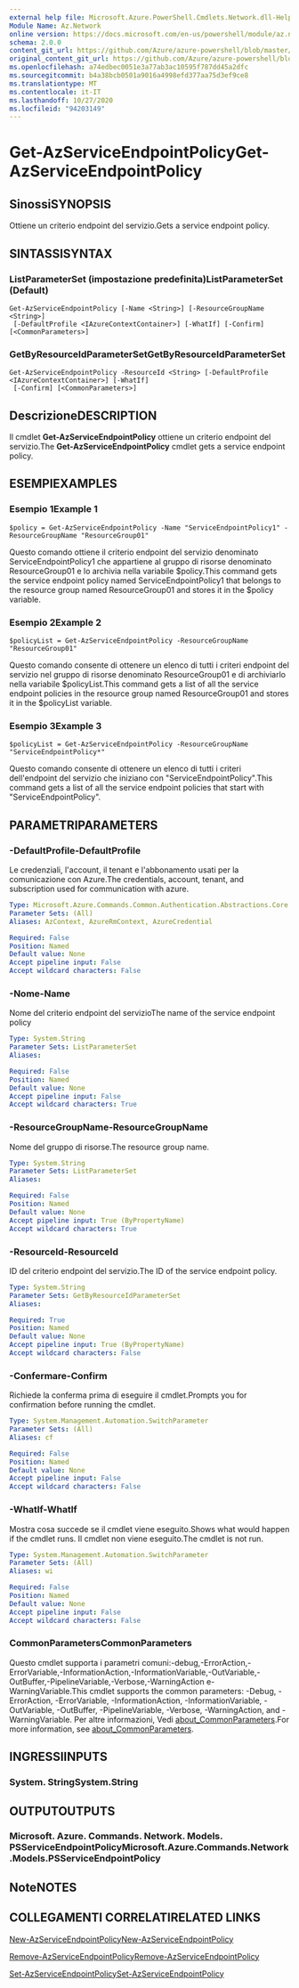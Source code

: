 ```yaml
---
external help file: Microsoft.Azure.PowerShell.Cmdlets.Network.dll-Help.xml
Module Name: Az.Network
online version: https://docs.microsoft.com/en-us/powershell/module/az.network/get-azserviceendpointpolicy
schema: 2.0.0
content_git_url: https://github.com/Azure/azure-powershell/blob/master/src/Network/Network/help/Get-AzServiceEndpointPolicy.md
original_content_git_url: https://github.com/Azure/azure-powershell/blob/master/src/Network/Network/help/Get-AzServiceEndpointPolicy.md
ms.openlocfilehash: a74edbec0051e3a77ab3ac10595f787dd45a2dfc
ms.sourcegitcommit: b4a38bcb0501a9016a4998efd377aa75d3ef9ce8
ms.translationtype: MT
ms.contentlocale: it-IT
ms.lasthandoff: 10/27/2020
ms.locfileid: "94203149"
---
```

# <span data-ttu-id="307a9-101">Get-AzServiceEndpointPolicy</span><span class="sxs-lookup"><span data-stu-id="307a9-101">Get-AzServiceEndpointPolicy</span></span>

## <span data-ttu-id="307a9-102">Sinossi</span><span class="sxs-lookup"><span data-stu-id="307a9-102">SYNOPSIS</span></span>
<span data-ttu-id="307a9-103">Ottiene un criterio endpoint del servizio.</span><span class="sxs-lookup"><span data-stu-id="307a9-103">Gets a service endpoint policy.</span></span>

## <span data-ttu-id="307a9-104">SINTASSI</span><span class="sxs-lookup"><span data-stu-id="307a9-104">SYNTAX</span></span>

### <span data-ttu-id="307a9-105">ListParameterSet (impostazione predefinita)</span><span class="sxs-lookup"><span data-stu-id="307a9-105">ListParameterSet (Default)</span></span>
```
Get-AzServiceEndpointPolicy [-Name <String>] [-ResourceGroupName <String>]
 [-DefaultProfile <IAzureContextContainer>] [-WhatIf] [-Confirm] [<CommonParameters>]
```

### <span data-ttu-id="307a9-106">GetByResourceIdParameterSet</span><span class="sxs-lookup"><span data-stu-id="307a9-106">GetByResourceIdParameterSet</span></span>
```
Get-AzServiceEndpointPolicy -ResourceId <String> [-DefaultProfile <IAzureContextContainer>] [-WhatIf]
 [-Confirm] [<CommonParameters>]
```

## <span data-ttu-id="307a9-107">Descrizione</span><span class="sxs-lookup"><span data-stu-id="307a9-107">DESCRIPTION</span></span>
<span data-ttu-id="307a9-108">Il cmdlet **Get-AzServiceEndpointPolicy** ottiene un criterio endpoint del servizio.</span><span class="sxs-lookup"><span data-stu-id="307a9-108">The **Get-AzServiceEndpointPolicy** cmdlet gets a service endpoint policy.</span></span>

## <span data-ttu-id="307a9-109">ESEMPI</span><span class="sxs-lookup"><span data-stu-id="307a9-109">EXAMPLES</span></span>

### <span data-ttu-id="307a9-110">Esempio 1</span><span class="sxs-lookup"><span data-stu-id="307a9-110">Example 1</span></span>
```
$policy = Get-AzServiceEndpointPolicy -Name "ServiceEndpointPolicy1" -ResourceGroupName "ResourceGroup01"
```

<span data-ttu-id="307a9-111">Questo comando ottiene il criterio endpoint del servizio denominato ServiceEndpointPolicy1 che appartiene al gruppo di risorse denominato ResourceGroup01 e lo archivia nella variabile $policy.</span><span class="sxs-lookup"><span data-stu-id="307a9-111">This command gets the service endpoint policy named ServiceEndpointPolicy1 that belongs to the resource group named ResourceGroup01 and stores it in the $policy variable.</span></span>

### <span data-ttu-id="307a9-112">Esempio 2</span><span class="sxs-lookup"><span data-stu-id="307a9-112">Example 2</span></span>
```
$policyList = Get-AzServiceEndpointPolicy -ResourceGroupName "ResourceGroup01"
```

<span data-ttu-id="307a9-113">Questo comando consente di ottenere un elenco di tutti i criteri endpoint del servizio nel gruppo di risorse denominato ResourceGroup01 e di archiviarlo nella variabile $policyList.</span><span class="sxs-lookup"><span data-stu-id="307a9-113">This command gets a list of all the service endpoint policies in the resource group named ResourceGroup01 and stores it in the $policyList variable.</span></span>

### <span data-ttu-id="307a9-114">Esempio 3</span><span class="sxs-lookup"><span data-stu-id="307a9-114">Example 3</span></span>
```
$policyList = Get-AzServiceEndpointPolicy -ResourceGroupName "ServiceEndpointPolicy*"
```

<span data-ttu-id="307a9-115">Questo comando consente di ottenere un elenco di tutti i criteri dell'endpoint del servizio che iniziano con "ServiceEndpointPolicy".</span><span class="sxs-lookup"><span data-stu-id="307a9-115">This command gets a list of all the service endpoint policies that start with "ServiceEndpointPolicy".</span></span>

## <span data-ttu-id="307a9-116">PARAMETRI</span><span class="sxs-lookup"><span data-stu-id="307a9-116">PARAMETERS</span></span>

### <span data-ttu-id="307a9-117">-DefaultProfile</span><span class="sxs-lookup"><span data-stu-id="307a9-117">-DefaultProfile</span></span>
<span data-ttu-id="307a9-118">Le credenziali, l'account, il tenant e l'abbonamento usati per la comunicazione con Azure.</span><span class="sxs-lookup"><span data-stu-id="307a9-118">The credentials, account, tenant, and subscription used for communication with azure.</span></span>

```yaml
Type: Microsoft.Azure.Commands.Common.Authentication.Abstractions.Core.IAzureContextContainer
Parameter Sets: (All)
Aliases: AzContext, AzureRmContext, AzureCredential

Required: False
Position: Named
Default value: None
Accept pipeline input: False
Accept wildcard characters: False
```

### <span data-ttu-id="307a9-119">-Nome</span><span class="sxs-lookup"><span data-stu-id="307a9-119">-Name</span></span>
<span data-ttu-id="307a9-120">Nome del criterio endpoint del servizio</span><span class="sxs-lookup"><span data-stu-id="307a9-120">The name of the service endpoint policy</span></span>

```yaml
Type: System.String
Parameter Sets: ListParameterSet
Aliases:

Required: False
Position: Named
Default value: None
Accept pipeline input: False
Accept wildcard characters: True
```

### <span data-ttu-id="307a9-121">-ResourceGroupName</span><span class="sxs-lookup"><span data-stu-id="307a9-121">-ResourceGroupName</span></span>
<span data-ttu-id="307a9-122">Nome del gruppo di risorse.</span><span class="sxs-lookup"><span data-stu-id="307a9-122">The resource group name.</span></span>

```yaml
Type: System.String
Parameter Sets: ListParameterSet
Aliases:

Required: False
Position: Named
Default value: None
Accept pipeline input: True (ByPropertyName)
Accept wildcard characters: True
```

### <span data-ttu-id="307a9-123">-ResourceId</span><span class="sxs-lookup"><span data-stu-id="307a9-123">-ResourceId</span></span>
<span data-ttu-id="307a9-124">ID del criterio endpoint del servizio.</span><span class="sxs-lookup"><span data-stu-id="307a9-124">The ID of the service endpoint policy.</span></span>

```yaml
Type: System.String
Parameter Sets: GetByResourceIdParameterSet
Aliases:

Required: True
Position: Named
Default value: None
Accept pipeline input: True (ByPropertyName)
Accept wildcard characters: False
```

### <span data-ttu-id="307a9-125">-Confermare</span><span class="sxs-lookup"><span data-stu-id="307a9-125">-Confirm</span></span>
<span data-ttu-id="307a9-126">Richiede la conferma prima di eseguire il cmdlet.</span><span class="sxs-lookup"><span data-stu-id="307a9-126">Prompts you for confirmation before running the cmdlet.</span></span>

```yaml
Type: System.Management.Automation.SwitchParameter
Parameter Sets: (All)
Aliases: cf

Required: False
Position: Named
Default value: None
Accept pipeline input: False
Accept wildcard characters: False
```

### <span data-ttu-id="307a9-127">-WhatIf</span><span class="sxs-lookup"><span data-stu-id="307a9-127">-WhatIf</span></span>
<span data-ttu-id="307a9-128">Mostra cosa succede se il cmdlet viene eseguito.</span><span class="sxs-lookup"><span data-stu-id="307a9-128">Shows what would happen if the cmdlet runs.</span></span> <span data-ttu-id="307a9-129">Il cmdlet non viene eseguito.</span><span class="sxs-lookup"><span data-stu-id="307a9-129">The cmdlet is not run.</span></span>

```yaml
Type: System.Management.Automation.SwitchParameter
Parameter Sets: (All)
Aliases: wi

Required: False
Position: Named
Default value: None
Accept pipeline input: False
Accept wildcard characters: False
```

### <span data-ttu-id="307a9-130">CommonParameters</span><span class="sxs-lookup"><span data-stu-id="307a9-130">CommonParameters</span></span>
<span data-ttu-id="307a9-131">Questo cmdlet supporta i parametri comuni:-debug,-ErrorAction,-ErrorVariable,-InformationAction,-InformationVariable,-OutVariable,-OutBuffer,-PipelineVariable,-Verbose,-WarningAction e-WarningVariable.</span><span class="sxs-lookup"><span data-stu-id="307a9-131">This cmdlet supports the common parameters: -Debug, -ErrorAction, -ErrorVariable, -InformationAction, -InformationVariable, -OutVariable, -OutBuffer, -PipelineVariable, -Verbose, -WarningAction, and -WarningVariable.</span></span> <span data-ttu-id="307a9-132">Per altre informazioni, Vedi [about_CommonParameters](http://go.microsoft.com/fwlink/?LinkID=113216).</span><span class="sxs-lookup"><span data-stu-id="307a9-132">For more information, see [about_CommonParameters](http://go.microsoft.com/fwlink/?LinkID=113216).</span></span>

## <span data-ttu-id="307a9-133">INGRESSI</span><span class="sxs-lookup"><span data-stu-id="307a9-133">INPUTS</span></span>

### <span data-ttu-id="307a9-134">System. String</span><span class="sxs-lookup"><span data-stu-id="307a9-134">System.String</span></span>

## <span data-ttu-id="307a9-135">OUTPUT</span><span class="sxs-lookup"><span data-stu-id="307a9-135">OUTPUTS</span></span>

### <span data-ttu-id="307a9-136">Microsoft. Azure. Commands. Network. Models. PSServiceEndpointPolicy</span><span class="sxs-lookup"><span data-stu-id="307a9-136">Microsoft.Azure.Commands.Network.Models.PSServiceEndpointPolicy</span></span>

## <span data-ttu-id="307a9-137">Note</span><span class="sxs-lookup"><span data-stu-id="307a9-137">NOTES</span></span>

## <span data-ttu-id="307a9-138">COLLEGAMENTI CORRELATI</span><span class="sxs-lookup"><span data-stu-id="307a9-138">RELATED LINKS</span></span>

[<span data-ttu-id="307a9-139">New-AzServiceEndpointPolicy</span><span class="sxs-lookup"><span data-stu-id="307a9-139">New-AzServiceEndpointPolicy</span></span>](./New-AzServiceEndpointPolicy.md)

[<span data-ttu-id="307a9-140">Remove-AzServiceEndpointPolicy</span><span class="sxs-lookup"><span data-stu-id="307a9-140">Remove-AzServiceEndpointPolicy</span></span>](./Remove-AzServiceEndpointPolicy.md)

[<span data-ttu-id="307a9-141">Set-AzServiceEndpointPolicy</span><span class="sxs-lookup"><span data-stu-id="307a9-141">Set-AzServiceEndpointPolicy</span></span>](./Set-AzServiceEndpointPolicy.md)
